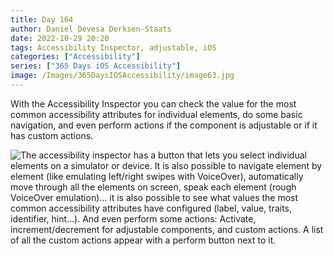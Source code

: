 ```yaml
---
title: Day 164
author: Daniel Devesa Derksen-Staats
date: 2022-10-29 20:20
tags: Accessibility Inspector, adjustable, iOS
categories: ["Accessibility"]
series: ["365 Days iOS Accessibility"]
image: /Images/365DaysIOSAccessibility/image63.jpg
---
```


With the Accessibility Inspector you can check the value for the most common accessibility attributes for individual elements, do some basic navigation, and even perform actions if the component is adjustable or if it has custom actions.

![The accessibility inspector has a button that lets you select individual elements on a simulator or device. It is also possible to navigate element by element (like emulating left/right swipes with VoiceOver), automatically move through all the elements on screen, speak each element (rough VoiceOver emulation)… it is also possible to see what values the most common accessibility attributes have configured (label, value, traits, identifier, hint…). And even perform some actions: Activate, increment/decrement for adjustable components, and custom actions. A list of all the custom actions appear with a perform button next to it.](/Images/365DaysIOSAccessibility/image63.jpg)